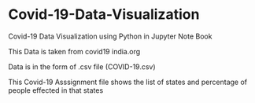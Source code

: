 # Covid-19-Data-Visualization
Covid-19 Data Visualization using Python in Jupyter Note Book

This Data is taken from covid19 india.org

Data is in the form of .csv file (COVID-19.csv)

This Covid-19 Asssignment file shows the list of states and percentage of people effected in that states
